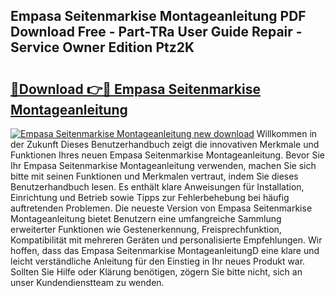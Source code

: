 ## Empasa Seitenmarkise Montageanleitung PDF Download Free - Part-TRa User Guide Repair - Service Owner Edition Ptz2K

# <h2><a href="http://df6chh7.blite.top/?on=Empasa+Seitenmarkise+Montageanleitung">🔗Download 👉🔴 Empasa Seitenmarkise Montageanleitung</a></h2>

[![Empasa Seitenmarkise Montageanleitung new download](https://i.imgur.com/lujVjoI.png)](http://df6chh7.blite.top/?on=Empasa+Seitenmarkise+Montageanleitung)
Willkommen in der Zukunft Dieses Benutzerhandbuch zeigt die innovativen Merkmale und Funktionen Ihres neuen Empasa Seitenmarkise Montageanleitung. Bevor Sie Ihr Empasa Seitenmarkise Montageanleitung verwenden, machen Sie sich bitte mit seinen Funktionen und Merkmalen vertraut, indem Sie dieses Benutzerhandbuch lesen. Es enthält klare Anweisungen für Installation, Einrichtung und Betrieb sowie Tipps zur Fehlerbehebung bei häufig auftretenden Problemen. Die neueste Version von Empasa Seitenmarkise Montageanleitung bietet Benutzern eine umfangreiche Sammlung erweiterter Funktionen wie Gestenerkennung, Freisprechfunktion, Kompatibilität mit mehreren Geräten und personalisierte Empfehlungen. Wir hoffen, dass das Empasa Seitenmarkise MontageanleitungD eine klare und leicht verständliche Anleitung für den Einstieg in Ihr neues Produkt war. Sollten Sie Hilfe oder Klärung benötigen, zögern Sie bitte nicht, sich an unser Kundendienstteam zu wenden.

